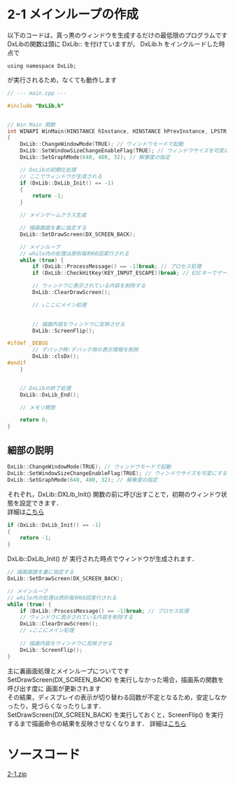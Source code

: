 # 2-1 メインループの作成
以下のコードは，真っ黒のウィンドウを生成するだけの最低限のプログラムです  
DxLibの関数は頭に DxLib:: を付けていますが， DxLib.h をインクルードした時点で  

    using namespace DxLib;  

が実行されるため，なくても動作します

``` cpp
// --- main.cpp ---

#include "DxLib.h"


// Win Main 関数
int WINAPI WinMain(HINSTANCE hInstance, HINSTANCE hPrevInstance, LPSTR lpCmdLine, int nCmdShow)
{
	DxLib::ChangeWindowMode(TRUE); // ウィンドウモードで起動
	DxLib::SetWindowSizeChangeEnableFlag(TRUE); // ウィンドウサイズを可変にする
	DxLib::SetGraphMode(640, 480, 32); // 解像度の指定

	// DxLibの初期化処理
	// ここでウィンドウが生成される
	if (DxLib::DxLib_Init() == -1)
	{
		return -1;
	}

	// メインゲームクラス生成

	// 描画画面を裏に指定する
	DxLib::SetDrawScreen(DX_SCREEN_BACK);

	// メインループ 
	// while内の処理は原則毎秒60回実行される
	while (true) {
		if (DxLib::ProcessMessage() == -1)break; // プロセス処理
		if (DxLib::CheckHitKey(KEY_INPUT_ESCAPE))break; // ESCキーでゲーム終了

		// ウィンドウに表示されている内容を削除する
		DxLib::ClearDrawScreen();

		// ↓ここにメイン処理 
		

		// 描画内容をウィンドウに反映させる
		DxLib::ScreenFlip();

#ifdef _DEBUG
		// デバック時:デバック用の表示情報を削除
		DxLib::clsDx();
#endif
	}


	// DxLibの終了処理
	DxLib::DxLib_End();

	// メモリ開放

	return 0;
}
```

## 細部の説明
``` cpp
DxLib::ChangeWindowMode(TRUE); // ウィンドウモードで起動
DxLib::SetWindowSizeChangeEnableFlag(TRUE); // ウィンドウサイズを可変にする
DxLib::SetGraphMode(640, 480, 32); // 解像度の指定
```

それぞれ，DxLib::DXLib\_Init() 関数の前に呼び出すことで，初期のウィンドウ状態を設定できます．  
詳細は[こちら](http://dxlib.o.oo7.jp/dxtec.html#M7)

``` cpp
if (DxLib::DxLib_Init() == -1)
{
	return -1;
}
```

DxLib::DxLib\_Init() が 実行された時点でウィンドウが生成されます．

``` cpp
// 描画画面を裏に指定する
DxLib::SetDrawScreen(DX_SCREEN_BACK);

// メインループ 
// while内の処理は原則毎秒60回実行される
while (true) {
	if (DxLib::ProcessMessage() == -1)break; // プロセス処理
	// ウィンドウに表示されている内容を削除する
	DxLib::ClearDrawScreen();
	// ↓ここにメイン処理 
	
	// 描画内容をウィンドウに反映させる
	DxLib::ScreenFlip();
}
```

主に裏画面処理とメインループについてです  
SetDrawScreen(DX\_SCREEN\_BACK) を実行しなかった場合，描画系の関数を呼び出す度に
画面が更新されます  
その結果，ディスプレイの表示が切り替わる回数が不定となるため，安定しなかったり，見づらくなったりします．  
SetDrawScreen(DX\_SCREEN\_BACK) を実行しておくと，ScreenFlip() を実行するまで描画命令の結果を反映させなくなります．
詳細は[こちら](http://dxlib.o.oo7.jp/dxtec.html#M5)
  
# ソースコード
[2-1.zip](../../raw/master/chapter2/src/2-1.zip)
